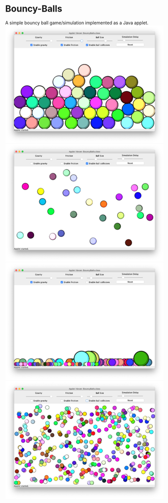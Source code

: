# Bouncy-Balls
A simple bouncy ball game/simulation implemented as a Java applet.
![](Screenshots/screenshot_1.png?raw=true "")
![](Screenshots/screenshot_2.png?raw=true "")
![](Screenshots/screenshot_3.png?raw=true "")
![](Screenshots/screenshot_4.png?raw=true "")
